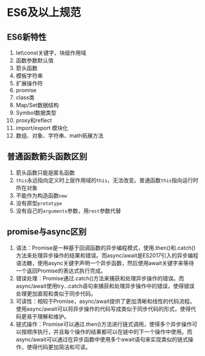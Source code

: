 # ES6及以上规范

## ES6新特性
1. let\const关键字，块级作用域
2. 函数参数默认值
3. 箭头函数
4. 模板字符串
5. 扩展操作符
6. promise
7. class类
8. Map/Set数据结构
9. Symbol数据类型
10. proxy和reflect
11. import/export 模块化
12. 数组、对象、字符串、math拓展方法


## 普通函数箭头函数区别
1. 箭头函数只能是匿名函数
2. `this`永远指向定义时上层作用域的`this`，无法改变。普通函数`this`指向运行时所在对象
3. 不能作为构造函数`new`
4. 没有原型`prototype`
5. 没有自己的`arguments`参数，用`rest`参数代替

## promise与async区别
1. 语法：Promise是一种基于回调函数的异步编程模式，使用.then()和.catch()方法来处理异步操作的结果和错误。而async/await是ES2017引入的异步编程语法糖，使用async关键字声明一个异步函数，然后使用await关键字来等待一个返回Promise的表达式执行完成。
2. 错误处理：Promise通过.catch()方法来捕获和处理异步操作的错误。而async/await使用try...catch语句来捕获和处理异步操作中的错误，使得错误处理更加直观和类似于同步代码。
3. 可读性：相较于Promise，async/await提供了更加清晰和线性的代码流程。使用async/await可以将异步操作的代码写成类似于同步代码的形式，使得代码更易于理解和维护。
4. 链式操作：Promise可以通过.then()方法进行链式调用，使得多个异步操作可以按顺序执行，并且每个操作的结果都可以在链中的下一个操作中使用。而async/await可以通过在异步函数中使用多个await语句来实现类似的链式操作，使得代码更加简洁和可读。